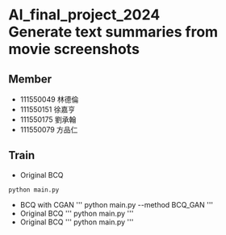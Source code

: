 # AI_final_project_2024 <br> Generate text summaries from movie screenshots

## Member
- 111550049 林德倫
- 111550151 徐嘉亨
- 111550175 劉承翰
- 111550079 方品仁

## Train
- Original BCQ
```
python main.py
```
- BCQ with CGAN
'''
python main.py --method BCQ_GAN
'''
- Original BCQ
'''
python main.py
'''
- Original BCQ
'''
python main.py
'''

